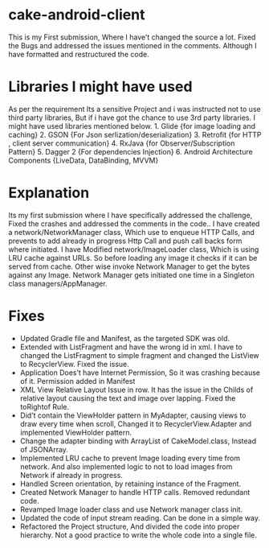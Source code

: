 # cake-android-client

This is my First submission, Where I have’t changed the source a lot. Fixed the Bugs and addressed the issues mentioned in the comments. Although I have formatted and restructured the code.

# Libraries I might have used
As per the requirement Its a sensitive Project and i was instructed not to use third party libraries, But if i have got the chance to use 3rd party libraries. I might have used libraries mentioned below.
	1.	Glide {for image loading and caching}
	2.	GSON {For Json serlization/deserialization}
	3.	Retrofit {for HTTP , client server communication}
	4.	RxJava {for Observer/Subscription Pattern}
	5.	Dagger 2 {For dependencies Injection}
	6.	Android Architecture Components {LiveData, DataBinding, MVVM}


# Explanation
Its my first submission where I have specifically addressed the challenge, Fixed the crashes and addressed the comments in the code..
I have created a network/NetworkManager class, Which use to enqueue HTTP Calls, and prevents to add already in progress Http Call and push call backs form where initiated.
I have Modified  network/ImageLoader class, Which is using LRU cache against URLs. So before loading any image it checks if it can be served from cache. Other wise invoke Network Manager to get the bytes against any Image.
Network Manager gets initiated one time in a Singleton class managers/AppManager.

# Fixes
* Updated Gradle file and Manifest, as the targeted SDK was old.
* Extended with ListFragment and have the wrong id in xml. I have to changed the ListFragment to simple fragment and changed the ListView to RecyclerView. Fixed the issue.
* Application Does’t have Internet Permission, So it was crashing because of it. Permission added in Manifest
* XML View Relative Layout Issue in row. It has the issue in the Childs of relative layout causing the text and image over lapping. Fixed the toRightof Rule.
* Did’t contain the ViewHolder pattern in MyAdapter, causing views to draw every time when scroll, Changed it to RecyclerView.Adapter and implemented ViewHolder pattern.
* Change the adapter binding with ArrayList of CakeModel.class, Instead of JSONArray.
* Implemented LRU cache to prevent Image loading every time from network. And also implemented logic to not to load images from Network if already in  progress.
* Handled Screen orientation, by retaining instance of the Fragment.
* Created Network Manager to handle HTTP calls. Removed redundant code.
* Revamped Image loader class and use Network manager class init.
* Updated the code of input stream reading. Can be done in a simple way.
* Refactored the Project structure, And divided the code into proper hierarchy. Not a good practice to write the whole code into a single file.

